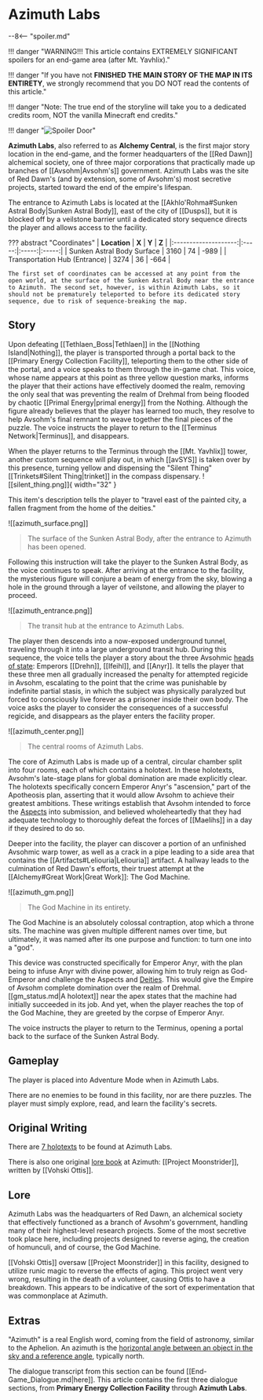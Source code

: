 # Azimuth Labs

--8<-- "spoiler.md"

!!! danger "WARNING!!! This article contains EXTREMELY SIGNIFICANT spoilers for an end-game area (after Mt. Yavhlix)."

!!! danger "If you have not **FINISHED THE MAIN STORY OF THE MAP IN ITS ENTIRETY**, we strongly recommend that you DO NOT read the contents of this article."

!!! danger "Note: The true end of the storyline will take you to a dedicated credits room, NOT the vanilla Minecraft end credits."

!!! danger "![Spoiler Door](/assets/img/spoiler_door.png)"

**Azimuth Labs**, also referred to as **Alchemy Central**, is the first major story location in the end-game, and the former headquarters of the [[Red Dawn]] alchemical society, one of three major corporations that practically made up branches of [[Avsohm|Avsohm's]] government. Azimuth Labs was the site of Red Dawn's (and by extension, some of Avsohm's) most secretive projects, started toward the end of the empire's lifespan.

The entrance to Azimuth Labs is located at the [[Akhlo'Rohma#Sunken Astral Body|Sunken Astral Body]], east of the city of [[Dusps]], but it is blocked off by a veilstone barrier until a dedicated story sequence directs the player and allows access to the facility.

??? abstract "Coordinates"
    | **Location** | **X** | **Y** | **Z** |
    |:--------------------:|:-----:|:-----:|:-----:|
    | Sunken Astral Body Surface | 3160 |  74  | -989  |
    | Transportation Hub (Entrance) | 3274 | 36 | -664 |

    The first set of coordinates can be accessed at any point from the open world, at the surface of the Sunken Astral Body near the entrance to Azimuth. The second set, however, is within Azimuth Labs, so it should not be prematurely teleported to before its dedicated story sequence, due to risk of sequence-breaking the map.

## Story
Upon defeating [[Tethlaen_Boss|Tethlaen]] in the [[Nothing Island|Nothing]], the player is transported through a portal back to the [[Primary Energy Collection Facility]], teleporting them to the other side of the portal, and a voice speaks to them through the in-game chat. This voice, whose name appears at this point as three yellow question marks, informs the player that their actions have effectively doomed the realm, removing the only seal that was preventing the realm of Drehmal from being flooded by chaotic [[Primal Energy|primal energy]] from the Nothing. Although the figure already believes that the player has learned too much, they resolve to help Avsohm's final remnant to weave together the final pieces of the puzzle. The voice instructs the player to return to the [[Terminus Network|Terminus]], and disappears.

When the player returns to the Terminus through the [[Mt. Yavhlix]] tower, another custom sequence will play out, in which [[avSYS]] is taken over by this presence, turning yellow and dispensing the "Silent Thing" [[Trinkets#Silent Thing|trinket]] in the compass dispensary. ![[silent_thing.png]]{ width="32" }

This item's description tells the player to "travel east of the painted city, a fallen fragment from the home of the deities." 

![[azimuth_surface.png]]
> The surface of the Sunken Astral Body, after the entrance to Azimuth has been opened.

Following this instruction will take the player to the Sunken Astral Body, as the voice continues to speak. After arriving at the entrance to the facility, the mysterious figure will conjure a beam of energy from the sky, blowing a hole in the ground through a layer of veilstone, and allowing the player to proceed.

![[azimuth_entrance.png]]
> The transit hub at the entrance to Azimuth Labs.

The player then descends into a now-exposed underground tunnel, traveling through it into a large underground transit hub. During this sequence, the voice tells the player a story about the three Avsohmic [heads of state](/Lore/Historical_Figures/Avsohm/Emperors/): Emperors [[Drehn]], [[Ifeihl]], and [[Anyr]]. It tells the player that these three men all gradually increased the penalty for attempted regicide in Avsohm, escalating to the point that the crime was punishable by indefinite partial stasis, in which the subject was physically paralyzed but forced to consciously live forever as a prisoner inside their own body. The voice asks the player to consider the consequences of a successful regicide, and disappears as the player enters the facility proper.

![[azimuth_center.png]]
> The central rooms of Azimuth Labs.

The core of Azimuth Labs is made up of a central, circular chamber split into four rooms, each of which contains a holotext. In these holotexts, Avsohm's late-stage plans for global domination are made explicitly clear. The holotexts specifically concern Emperor Anyr's "ascension," part of the Apotheosis plan, asserting that it would allow Avsohm to achieve their greatest ambitions. These writings establish that Avsohm intended to force the [Aspects](/Lore/Higher_Beings/Aspects/) into submission, and believed wholeheartedly that they had adequate technology to thoroughly defeat the forces of [[Maelihs]] in a day if they desired to do so. 

Deeper into the facility, the player can discover a portion of an unfinished Avsohmic warp tower, as well as a crack in a pipe leading to a side area that contains the [[Artifacts#Leliouria|Leliouria]] artifact. A hallway leads to the culmination of Red Dawn's efforts, their truest attempt at the [[Alchemy#Great Work|Great Work]]: The God Machine.

![[azimuth_gm.png]]
> The God Machine in its entirety.

The God Machine is an absolutely colossal contraption, atop which a throne sits. The machine was given multiple different names over time, but ultimately, it was named after its one purpose and function: to turn one into a "god". 

This device was constructed specifically for Emperor Anyr, with the plan being to infuse Anyr with divine power, allowing him to truly reign as God-Emperor and challenge the Aspects and [Deities](/Lore/Higher_Beings/Deities/). This would give the Empire of Avsohm complete domination over the realm of Drehmal. [[gm_status.md|A holotext]] near the apex states that the machine had initially succeeded in its job. And yet, when the player reaches the top of the God Machine, they are greeted by the corpse of Emperor Anyr.

The voice instructs the player to return to the Terminus, opening a portal back to the surface of the Sunken Astral Body.

## Gameplay
The player is placed into Adventure Mode when in Azimuth Labs.

There are no enemies to be found in this facility, nor are there puzzles. The player must simply explore, read, and learn the facility's secrets.

## Original Writing
There are [7 holotexts](/Story_and_Features/Holotexts/Post-Yav/Azimuth_Labs/) to be found at Azimuth Labs.

There is also one original [lore book](/Lore/Books/) at Azimuth: [[Project Moonstrider]], written by [[Vohski Ottis]].

## Lore
Azimuth Labs was the headquarters of Red Dawn, an alchemical society that effectively functioned as a branch of Avsohm's government, handling many of their highest-level research projects. Some of the most secretive took place here, including projects designed to reverse aging, the creation of homunculi, and of course, the God Machine.

[[Vohski Ottis]] oversaw [[Project Moonstrider]] in this facility, designed to utilize runic magic to reverse the effects of aging. This project went very wrong, resulting in the death of a volunteer, causing Ottis to have a breakdown. This appears to be indicative of the sort of experimentation that was commonplace at Azimuth.

## Extras
"Azimuth" is a real English word, coming from the field of astronomy, similar to the Aphelion. An azimuth is the [horizontal angle between an object in the sky and a reference angle](https://en.wikipedia.org/wiki/Azimuth), typically north.

The dialogue transcript from this section can be found [[End-Game_Dialogue.md|here]]. This article contains the first three dialogue sections, from **Primary Energy Collection Facility** through **Azimuth Labs**.
